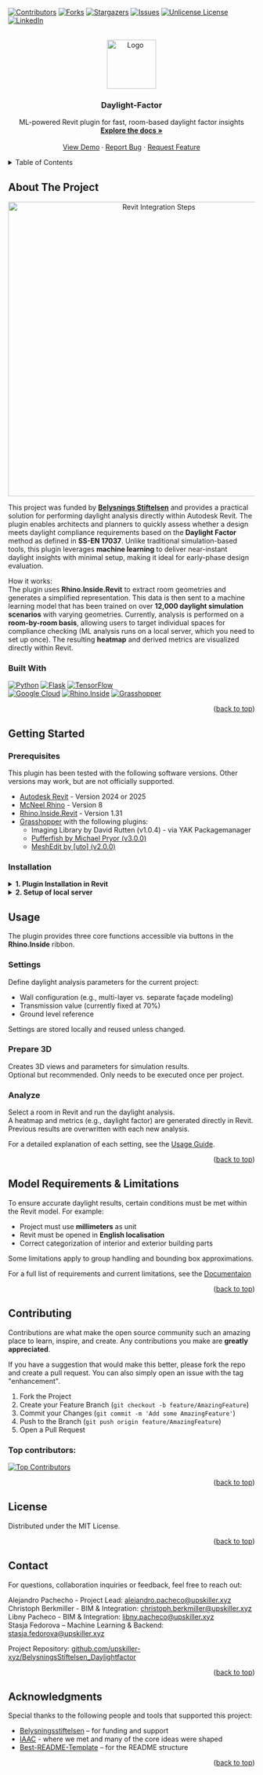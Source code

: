 <!-- Improved compatibility of back to top link: See: https://github.com/othneildrew/Best-README-Template/pull/73 -->
<a id="readme-top"></a>
<!--
*** Thanks for checking out the Best-README-Template. If you have a suggestion
*** that would make this better, please fork the repo and create a pull request
*** or simply open an issue with the tag "enhancement".
*** Don't forget to give the project a star!
*** Thanks again! Now go create something AMAZING! :D
-->



<!-- PROJECT SHIELDS -->
<!--
*** I'm using markdown "reference style" links for readability.
*** Reference links are enclosed in brackets [ ] instead of parentheses ( ).
*** See the bottom of this document for the declaration of the reference variables
*** for contributors-url, forks-url, etc. This is an optional, concise syntax you may use.
*** https://www.markdownguide.org/basic-syntax/#reference-style-links
-->
[![Contributors][contributors-shield]][contributors-url]
[![Forks][forks-shield]][forks-url]
[![Stargazers][stars-shield]][stars-url]
[![Issues][issues-shield]][issues-url]
[![Unlicense License][license-shield]][license-url]
[![LinkedIn][linkedin-shield]][linkedin-url]

<!-- PROJECT LOGO -->
<br />
<div align="center">
  <a href="./docs/images/logo_upskiller.png">
    <img src="./docs/images/logo_upskiller.png" alt="Logo" height="100">
  </a>

  <h3 align="center">Daylight-Factor</h3>

  <p align="center">
    ML-powered Revit plugin for fast, room-based daylight factor insights
    <br />
    <a href="https://github.com/upskiller-xyz/Daylight-Factor/wiki"><strong>Explore the docs »</strong></a>
    <br />
    <br />
    <a href="">View Demo</a>
    &middot;
    <a href="https://github.com/upskiller-xyz/Daylight-Factor/issues/new?labels=bug">Report Bug</a>
    &middot;
    <a href="https://github.com/upskiller-xyz/Daylight-Factor/issues/new?labels=enhancement">Request Feature</a>
  </p>
</div>




<!-- TABLE OF CONTENTS -->
<details>
  <summary>Table of Contents</summary>
  <ol>
    <li>
      <a href="#about-the-project">About The Project</a>
      <ul>
        <li><a href="#built-with">Built With</a></li>
      </ul>
    </li>
    <li>
      <a href="#getting-started">Getting Started</a>
      <ul>
        <li><a href="#prerequisites">Prerequisites</a></li>
        <li><a href="#installation">Installation</a></li>
      </ul>
    </li>
    <li><a href="#usage">Usage</a></li>
    <li><a href="#model-requirements--limitations">Model Requirements & Limitations</a></li>
    <li><a href="#contributing">Contributing</a></li>
    <li><a href="#license">License</a></li>
    <li><a href="#contact">Contact</a></li>
    <li><a href="#acknowledgments">Acknowledgments</a></li>
  </ol>
</details>



<!-- ABOUT THE PROJECT -->
## About The Project

<p align="center">
  <a href="./docs/images/heatmap_in_3d.png" target="_blank" title="Click to enlarge">
    <img src="./docs/images/heatmap_in_3d.png" alt="Revit Integration Steps" width="600"/>
  </a>
</p>


This project was funded by [**Belysnings Stiftelsen**](https://belysningsstiftelsen.se/) and provides a practical solution for performing daylight analysis directly within Autodesk Revit. The plugin enables architects and planners to quickly assess whether a design meets daylight compliance requirements based on the **Daylight Factor** method as defined in **SS-EN 17037**. Unlike traditional simulation-based tools, this plugin leverages **machine learning** to deliver near-instant daylight insights with minimal setup, making it ideal for early-phase design evaluation.

How it works:  
The plugin uses **Rhino.Inside.Revit** to extract room geometries and generates a simplified representation. This data is then sent to a machine learning model that has been trained on over **12,000 daylight simulation scenarios** with varying geometries. Currently, analysis is performed on a **room-by-room basis**, allowing users to target individual spaces for compliance checking
(ML analysis runs on a local server, which you need to set up once). The resulting **heatmap** and derived metrics are visualized directly within Revit. 

### Built With

[![Python](https://img.shields.io/badge/Python-3.10+-blue?logo=python&style=for-the-badge)](https://www.python.org/)
[![Flask](https://img.shields.io/badge/Flask-Web%20Server-black?logo=flask&style=for-the-badge)](https://flask.palletsprojects.com/)
[![TensorFlow](https://img.shields.io/badge/TensorFlow-ML-FF6F00?logo=tensorflow&style=for-the-badge)](https://www.tensorflow.org/)
<br>
[![Google Cloud](https://img.shields.io/badge/GCP-Storage-4285F4?logo=googlecloud&style=for-the-badge)](https://cloud.google.com/)
[![Rhino.Inside](https://img.shields.io/badge/Rhino.Inside-Revit-8A2BE2?logo=rhinoceros&style=for-the-badge)](https://www.rhino3d.com/inside/revit/)
[![Grasshopper](https://img.shields.io/badge/Grasshopper-Geometry-green?logo=grasshopper&style=for-the-badge)](https://www.grasshopper3d.com/)

<p align="right">(<a href="#readme-top">back to top</a>)</p>


<!-- GETTING STARTED -->
## Getting Started

### Prerequisites

This plugin has been tested with the following software versions. Other versions may work, but are not officially supported.

- [Autodesk Revit](https://www.autodesk.com/products/revit/overview) - Version 2024 or 2025
- [McNeel Rhino](https://www.rhino3d.com/) - Version 8
- [Rhino.Inside.Revit](https://www.rhino3d.com/inside/revit/) - Version 1.31
- [Grasshopper](https://www.grasshopper3d.com/) with the following plugins:
  - Imaging Library by David Rutten (v1.0.4) - via YAK Packagemanager
  - [Pufferfish by Michael Pryor (v3.0.0)](https://www.food4rhino.com/en/app/pufferfish)
  - [MeshEdit by [uto] (v2.0.0)](https://www.food4rhino.com/en/app/meshedit)

### Installation

<details>
  <summary><strong> 1. Plugin Installation in Revit</strong></summary>

  <br>
  Follow these steps to integrate the plugin into Revit via Rhino.Inside. Once completed, the plugin tools will appear as buttons within the **Rhino.Inside** tab in the Revit ribbon.

  *  **Download or clone** this repository  
  <sub>`git clone https://github.com/upskiller-xyz/BelysningsStiftelsen_Daylightfactor.git`</sub>
  * Open **Autodesk Revit** and switch to the **Rhino.Inside** tab
  * Expand the **More** dropdown (marked as [1] in the image below)
  * Select **Options** from the list ([2])
  * In the new dialog, switch to the **Scripts** tab ([3])
  * Click **Add Script Location** ([4]) and select the `revit_plugin` folder from the downloaded repository
  * Confirm with **OK** – the plugin buttons should now appear inside the **Rhino.Inside** ribbon

  <p align="center">
    <a href="./docs/images//revit_plugin_setup.png" target="_blank" title="Click to enlarge">
      <img src="./docs/images//revit_plugin_setup.png" alt="Revit Integration Steps" width="700"/>
    </a>
  </p>

  <p align="right">(<a href="#readme-top">back to top</a>)</p>

</details>

<details>
  <summary><strong> 2. Setup of local server </strong></summary>
  TBD
</details>


<!-- USAGE EXAMPLES -->
## Usage

The plugin provides three core functions accessible via buttons in the **Rhino.Inside** ribbon.

### Settings
Define daylight analysis parameters for the current project:
- Wall configuration (e.g., multi-layer vs. separate façade modeling)
- Transmission value (currently fixed at 70%)
- Ground level reference

Settings are stored locally and reused unless changed.

### Prepare 3D
Creates 3D views and parameters for simulation results.  
Optional but recommended. Only needs to be executed once per project.

### Analyze
Select a room in Revit and run the daylight analysis.  
A heatmap and metrics (e.g., daylight factor) are generated directly in Revit.  
Previous results are overwritten with each new analysis.

For a detailed explanation of each setting, see the [Usage Guide](https://github.com/upskiller-xyz/Daylight-Factor/wiki/Usage-of-the-Daylight-Factor-Plugin).


<p align="right">(<a href="#readme-top">back to top</a>)</p>



<!-- MODEL REQUIREMENTS -->
## Model Requirements & Limitations

To ensure accurate daylight results, certain conditions must be met within the Revit model. For example:

- Project must use **millimeters** as unit
- Revit must be opened in **English localisation**
- Correct categorization of interior and exterior building parts

Some limitations apply to group handling and bounding box approximations.

For a full list of requirements and current limitations, see the [Documentaion](https://github.com/upskiller-xyz/Daylight-Factor/wiki/Model-Requirements-&-Limitations)

<p align="right">(<a href="#readme-top">back to top</a>)</p>



<!-- CONTRIBUTING -->
## Contributing

Contributions are what make the open source community such an amazing place to learn, inspire, and create. Any contributions you make are **greatly appreciated**.

If you have a suggestion that would make this better, please fork the repo and create a pull request. You can also simply open an issue with the tag "enhancement".

1. Fork the Project
2. Create your Feature Branch (`git checkout -b feature/AmazingFeature`)
3. Commit your Changes (`git commit -m 'Add some AmazingFeature'`)
4. Push to the Branch (`git push origin feature/AmazingFeature`)
5. Open a Pull Request

### Top contributors:

<a href="https://github.com/upskiller-xyz/Daylight-Factor/graphs/contributors">
  <img src="https://contrib.rocks/image?repo=upskiller-xyz/Daylight-Factor" alt="Top Contributors" />
</a>

<p align="right">(<a href="#readme-top">back to top</a>)</p>



<!-- LICENSE -->
## License

Distributed under the MIT License.

<p align="right">(<a href="#readme-top">back to top</a>)</p>

 
<!-- CONTACT -->
## Contact

For questions, collaboration inquiries or feedback, feel free to reach out:

Alejandro Pachecho - Project Lead: [alejandro.pacheco@upskiller.xyz](mailto:alejandro.pacheco@upskiller.xyz)  
Christoph Berkmiller - BIM & Integration: [christoph.berkmiller@upskiller.xyz](christoph.berkmiller@upskiller.xyz)  
Libny Pacheco - BIM & Integration: [libny.pacheco@upskiller.xyz](libny.pacheco@upskiller.xyz)  
Stasja Fedorova – Machine Learning & Backend: [stasja.fedorova@upskiller.xyz](stasja.fedorova@upskiller.xyz)  

Project Repository: [github.com/upskiller-xyz/BelysningsStiftelsen_Daylightfactor](https://github.com/upskiller-xyz/Daylight-Factor)

<p align="right">(<a href="#readme-top">back to top</a>)</p>



<!-- ACKNOWLEDGMENTS -->
## Acknowledgments

Special thanks to the following people and tools that supported this project:

* [Belysningsstiftelsen](https://belysningsstiftelsen.se/) – for funding and support
* [IAAC](https://iaac.net/) - where we met and many of the core ideas were shaped
* [Best-README-Template](https://github.com/othneildrew/Best-README-Template) – for the README structure

<p align="right">(<a href="#readme-top">back to top</a>)</p>



<!-- MARKDOWN LINKS & IMAGES -->
<!-- https://www.markdownguide.org/basic-syntax/#reference-style-links -->
[contributors-shield]: https://img.shields.io/github/contributors/upskiller-xyz/BelysningsStiftelsen_Daylightfactor.svg?style=for-the-badge
[contributors-url]: https://github.com/upskiller-xyz/BelysningsStiftelsen_Daylightfactor/graphs/contributors
[forks-shield]: https://img.shields.io/github/forks/upskiller-xyz/BelysningsStiftelsen_Daylightfactor.svg?style=for-the-badge
[forks-url]: https://github.com/upskiller-xyz/BelysningsStiftelsen_Daylightfactor/network/members
[stars-shield]: https://img.shields.io/github/stars/upskiller-xyz/BelysningsStiftelsen_Daylightfactor.svg?style=for-the-badge
[stars-url]: https://github.com/upskiller-xyz/BelysningsStiftelsen_Daylightfactor/stargazers
[issues-shield]: https://img.shields.io/github/issues/upskiller-xyz/BelysningsStiftelsen_Daylightfactor.svg?style=for-the-badge
[issues-url]: https://github.com/upskiller-xyz/BelysningsStiftelsen_Daylightfactor/issues
[license-shield]: https://img.shields.io/github/license/upskiller-xyz/BelysningsStiftelsen_Daylightfactor.svg?style=for-the-badge
[license-url]: https://github.com/upskiller-xyz/BelysningsStiftelsen_Daylightfactor/blob/main/LICENSE
[linkedin-shield]: https://img.shields.io/badge/-LinkedIn-black.svg?style=for-the-badge&logo=linkedin&colorB=555
[linkedin-url]: https://www.linkedin.com/company/upskiller-xyz
